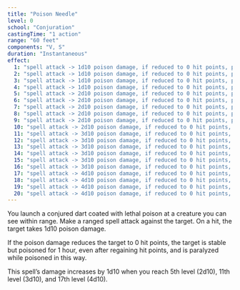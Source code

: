 ```yaml
---
title: "Poison Needle"
level: 0
school: "Conjuration"
castingTime: "1 action"
range: "60 feet"
components: "V, S"
duration: "Instantaneous"
effect:
  1: "spell attack -> 1d10 poison damage, if reduced to 0 hit points, poisoned and paralyzed for 1 hour"
  2: "spell attack -> 1d10 poison damage, if reduced to 0 hit points, poisoned and paralyzed for 1 hour"
  3: "spell attack -> 1d10 poison damage, if reduced to 0 hit points, poisoned and paralyzed for 1 hour"
  4: "spell attack -> 1d10 poison damage, if reduced to 0 hit points, poisoned and paralyzed for 1 hour"
  5: "spell attack -> 2d10 poison damage, if reduced to 0 hit points, poisoned and paralyzed for 1 hour"
  6: "spell attack -> 2d10 poison damage, if reduced to 0 hit points, poisoned and paralyzed for 1 hour"
  7: "spell attack -> 2d10 poison damage, if reduced to 0 hit points, poisoned and paralyzed for 1 hour"
  8: "spell attack -> 2d10 poison damage, if reduced to 0 hit points, poisoned and paralyzed for 1 hour"
  9: "spell attack -> 2d10 poison damage, if reduced to 0 hit points, poisoned and paralyzed for 1 hour"
  10: "spell attack -> 2d10 poison damage, if reduced to 0 hit points, poisoned and paralyzed for 1 hour"
  11: "spell attack -> 3d10 poison damage, if reduced to 0 hit points, poisoned and paralyzed for 1 hour"
  12: "spell attack -> 3d10 poison damage, if reduced to 0 hit points, poisoned and paralyzed for 1 hour"
  13: "spell attack -> 3d10 poison damage, if reduced to 0 hit points, poisoned and paralyzed for 1 hour"
  14: "spell attack -> 3d10 poison damage, if reduced to 0 hit points, poisoned and paralyzed for 1 hour"
  15: "spell attack -> 3d10 poison damage, if reduced to 0 hit points, poisoned and paralyzed for 1 hour"
  16: "spell attack -> 3d10 poison damage, if reduced to 0 hit points, poisoned and paralyzed for 1 hour"
  17: "spell attack -> 4d10 poison damage, if reduced to 0 hit points, poisoned and paralyzed for 1 hour"
  18: "spell attack -> 4d10 poison damage, if reduced to 0 hit points, poisoned and paralyzed for 1 hour"
  19: "spell attack -> 4d10 poison damage, if reduced to 0 hit points, poisoned and paralyzed for 1 hour"
  20: "spell attack -> 4d10 poison damage, if reduced to 0 hit points, poisoned and paralyzed for 1 hour"
---
```


You launch a conjured dart coated with lethal poison at a creature you can see within range. Make a ranged spell attack against the target. On a hit, the target takes 1d10 poison damage.

If the poison damage reduces the target to 0 hit points, the target is stable but poisoned for 1 hour, even after regaining hit points, and is paralyzed while poisoned in this way.

This spell’s damage increases by 1d10 when you reach 5th level (2d10), 11th level (3d10), and 17th level (4d10).

